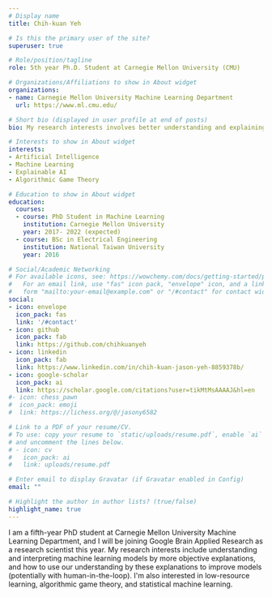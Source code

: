 ```yaml
---
# Display name
title: Chih-kuan Yeh

# Is this the primary user of the site?
superuser: true

# Role/position/tagline
role: 5th year Ph.D. Student at Carnegie Mellon University (CMU)

# Organizations/Affiliations to show in About widget
organizations:
- name: Carnegie Mellon University Machine Learning Department
  url: https://www.ml.cmu.edu/

# Short bio (displayed in user profile at end of posts)
bio: My research interests involves better understanding and explaining machine learning algorithms.

# Interests to show in About widget
interests:
- Artificial Intelligence
- Machine Learning
- Explainable AI
- Algorithmic Game Theory

# Education to show in About widget
education:
  courses:
  - course: PhD Student in Machine Learning
    institution: Carnegie Mellon University
    year: 2017- 2022 (expected)
  - course: BSc in Electrical Engineering
    institution: National Taiwan University
    year: 2016

# Social/Academic Networking
# For available icons, see: https://wowchemy.com/docs/getting-started/page-builder/#icons
#   For an email link, use "fas" icon pack, "envelope" icon, and a link in the
#   form "mailto:your-email@example.com" or "/#contact" for contact widget.
social:
- icon: envelope
  icon_pack: fas
  link: '/#contact'
- icon: github
  icon_pack: fab
  link: https://github.com/chihkuanyeh
- icon: linkedin
  icon_pack: fab
  link: https://www.linkedin.com/in/chih-kuan-jason-yeh-8859378b/
- icon: google-scholar
  icon_pack: ai
  link: https://scholar.google.com/citations?user=tikMtMsAAAAJ&hl=en
#- icon: chess_pawn
#  icon_pack: emoji
#  link: https://lichess.org/@/jasony6582

# Link to a PDF of your resume/CV.
# To use: copy your resume to `static/uploads/resume.pdf`, enable `ai` icons in `params.toml`, 
# and uncomment the lines below.
# - icon: cv
#   icon_pack: ai
#   link: uploads/resume.pdf

# Enter email to display Gravatar (if Gravatar enabled in Config)
email: ""

# Highlight the author in author lists? (true/false)
highlight_name: true
---
```


I am a fifth-year PhD student at Carnegie Mellon University Machine Learning Department, and I will be joining Google Brain Applied Research as a research scientist this year. My research interests include understanding and interpreting machine learning models by more objective explanations, and how to use our understanding by these explanations to improve models (potentially with human-in-the-loop). I'm also interested in low-resource learning, algorithmic game theory, and statistical machine learning.
